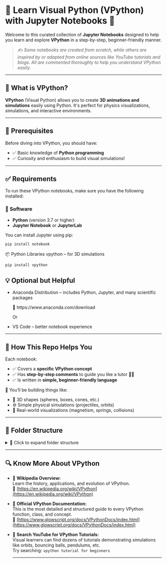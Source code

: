 # 🌟 Learn Visual Python (VPython) with Jupyter Notebooks 🚀

Welcome to this curated collection of **Jupyter Notebooks** designed to help you learn and explore **VPython** in a step-by-step, beginner-friendly manner.

> ✍️ _Some notebooks are created from scratch, while others are inspired by or adapted from online sources like YouTube tutorials and blogs. All are commented thoroughly to help you understand VPython easily._

---

## 🎯 What is VPython?

**VPython** (Visual Python) allows you to create **3D animations and simulations** easily using Python. It's perfect for physics visualizations, simulations, and interactive environments.

---

## 🧠 Prerequisites

Before diving into VPython, you should have:
- ✅ Basic knowledge of **Python programming**
- ✅ Curiosity and enthusiasm to build visual simulations!

---

## ✅ Requirements

To run these VPython notebooks, make sure you have the following installed:

### 🔧 Software

- **Python** (version 3.7 or higher)
- **Jupyter Notebook** or **JupyterLab**

You can install Jupyter using pip:

```bash
pip install notebook
```

📦 Python Libraries
vpython – for 3D simulations

```bash
pip install vpython
```
## 💡 Optional but Helpful
- Anaconda Distribution – includes Python, Jupyter, and many scientific packages
  <p> 🔗 https://www.anaconda.com/download </p>
  <p>Or </p>
- VS Code – better notebook experience

---

## 📘 How This Repo Helps You

Each notebook:
- ✅ Covers a **specific VPython concept**
- ✅ Has **step-by-step comments** to guide you like a tutor 👨‍🏫
- ✅ Is written in **simple, beginner-friendly language**

🧪 You’ll be building things like:
- 🧊 3D shapes (spheres, boxes, cones, etc.)
- ⚙️ Simple physical simulations (projectiles, orbits)
- 🧲 Real-world visualizations (magnetism, springs, collisions)

---

## 📂 Folder Structure

<details> <summary>📁 Click to expand folder structure</summary>
  
```bash
📁 VPython-Learning-Notebooks/
├── 01_Intro_to_VPython.ipynb
├── 02_Motion_and_Forces.ipynb
├── 03_Collisions_and_Springs.ipynb
├── 04_Creating_Animations.ipynb
└── ...
```

</details>

---

## 🔍 Know More About VPython

- 🧠 **Wikipedia Overview:**  
  Learn the history, applications, and evolution of VPython.  
  🔗 [https://en.wikipedia.org/wiki/VPython](https://en.wikipedia.org/wiki/VPython)

- 📘 **Official VPython Documentation:**  
  This is the most detailed and structured guide to every VPython function, class, and concept.  
  🔗 [https://www.glowscript.org/docs/VPythonDocs/index.html](https://www.glowscript.org/docs/VPythonDocs/index.html)

- 🎥 **Search YouTube for VPython Tutorials:**  
  Visual learners can find dozens of tutorials demonstrating simulations like orbits, bouncing balls, pendulums, etc.  
  Try searching: `vpython tutorial for beginners`

  ---
